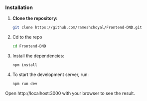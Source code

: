 ### Installation

1. **Clone the repository:**

   ```bash
   git clone https://github.com/rameshchoyal/Frontend-DND.git
2. Cd to the repo
     ```bash
     cd Frontend-DND
     
4. Install the dependencies:

    ```bash
    npm install
5. To start the development server, run:

     ```bash
     npm run dev
Open http://localhost:3000 with your browser to see the result.
